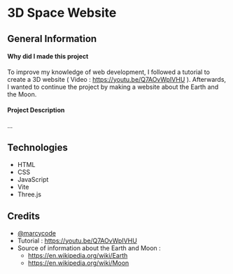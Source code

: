 # 3D Space Website

## General Information

#### Why did I made this project
To improve my knowledge of web development, I followed a tutorial to create a 3D website ( Video : https://youtu.be/Q7AOvWpIVHU ). Afterwards, I wanted to continue the project by making a website about the Earth and the Moon.

#### Project Description
...

## Technologies
- HTML
- CSS
- JavaScript
- Vite
- Three.js

## Credits
- [@marcycode](https://github.com/marcycode)
- Tutorial :  https://youtu.be/Q7AOvWpIVHU
- Source of information about the Earth and Moon :
  - https://en.wikipedia.org/wiki/Earth
  - https://en.wikipedia.org/wiki/Moon
